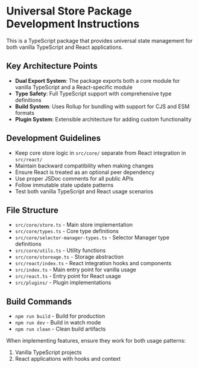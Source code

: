 <!-- Use this file to provide workspace-specific custom instructions to Copilot. For more details, visit https://code.visualstudio.com/docs/copilot/copilot-customization#_use-a-githubcopilotinstructionsmd-file -->

# Universal Store Package Development Instructions

This is a TypeScript package that provides universal state management for both vanilla TypeScript and React applications.

## Key Architecture Points

- **Dual Export System**: The package exports both a core module for vanilla TypeScript and a React-specific module
- **Type Safety**: Full TypeScript support with comprehensive type definitions
- **Build System**: Uses Rollup for bundling with support for CJS and ESM formats
- **Plugin System**: Extensible architecture for adding custom functionality

## Development Guidelines

- Keep core store logic in `src/core/` separate from React integration in `src/react/`
- Maintain backward compatibility when making changes
- Ensure React is treated as an optional peer dependency
- Use proper JSDoc comments for all public APIs
- Follow immutable state update patterns
- Test both vanilla TypeScript and React usage scenarios

## File Structure

- `src/core/store.ts` - Main store implementation
- `src/core/types.ts` - Core type definitions
- `src/core/selector-manager-types.ts` - Selector Manager type definitions
- `src/core/utils.ts` - Utility functions
- `src/core/storeage.ts` - Storage abstraction
- `src/react/index.ts` - React integration hooks and components
- `src/index.ts` - Main entry point for vanilla usage
- `src/react.ts` - Entry point for React usage
- `src/plugins/` - Plugin implementations

## Build Commands

- `npm run build` - Build for production
- `npm run dev` - Build in watch mode
- `npm run clean` - Clean build artifacts

When implementing features, ensure they work for both usage patterns:

1. Vanilla TypeScript projects
2. React applications with hooks and context
